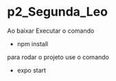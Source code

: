 # p2_Segunda_Leo

Ao baixar Executar o comando
- npm install

para rodar o projeto use o comando 
- expo start
